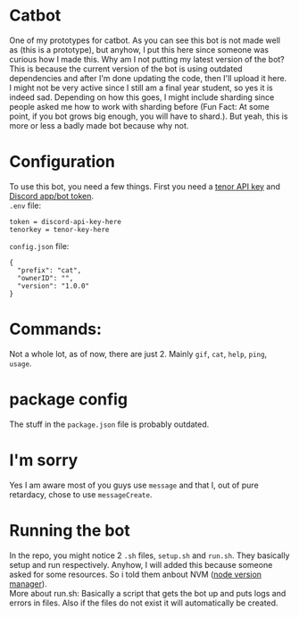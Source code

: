# Catbot
  One of my prototypes for catbot. As you can see this bot is not made well as (this is a prototype), but anyhow, I put this here since someone was curious how I made this. Why am I not putting my latest version of the bot? This is because the current version of the bot is using outdated dependencies and after I'm done updating the code, then I'll upload it here. I might not be very active since I still am a final year student, so yes it is indeed sad. Depending on how this goes, I might include sharding since people asked me how to work with sharding before (Fun Fact: At some point, if you bot grows big enough, you will have to shard.). But yeah, this is more or less a badly made bot because why not.

# Configuration
  To use this bot, you need a few things. First you need a [tenor API key](https://tenor.com/gifapi/documentation#quickstart-share) and [Discord app/bot token](https://discord.com/developers/docs/intro).   
  `.env` file:
  ```
  token = discord-api-key-here
  tenorkey = tenor-key-here
  ```   
  `config.json` file:
  ```
  {
    "prefix": "cat",
    "ownerID": "",
    "version": "1.0.0"
  }
  ```
  # Commands:
  Not a whole lot, as of now, there are just 2. Mainly `gif`, `cat`, `help`, `ping`, `usage`.
  
  # package config
  The stuff in the `package.json` file is probably outdated.
  # I'm sorry
  Yes I am aware most of you guys use `message` and that I, out of pure retardacy, chose to use `messageCreate`.
  # Running the bot
  In the repo, you might notice 2 `.sh` files, `setup.sh` and `run.sh`. They basically setup and run respectively. Anyhow, I will added this because someone asked for some resources. So i told them anbout NVM ([node version manager](https://github.com/nvm-sh/nvm)).   
  More about run.sh: Basically a script that gets the bot up and puts logs and errors in files. Also if the files do not exist it will automatically be created.

